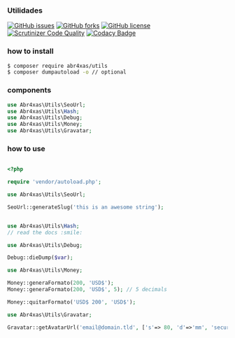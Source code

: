 ### Utilidades

[![GitHub issues](https://img.shields.io/github/issues/abr4xas/utils.svg?style=flat-square)](https://github.com/abr4xas/utils/issues) [![GitHub forks](https://img.shields.io/github/forks/abr4xas/twig-slug.svg?style=flat-square)](https://github.com/abr4xas/utils/network) [![GitHub license](https://img.shields.io/badge/license-MIT-blue.svg?style=flat-square)](https://raw.githubusercontent.com/abr4xas/utils/master/LICENSE)
[![Scrutinizer Code Quality](https://scrutinizer-ci.com/g/abr4xas/utils/badges/quality-score.png?b=master)](https://scrutinizer-ci.com/g/abr4xas/utils/?branch=master)
[![Codacy Badge](https://api.codacy.com/project/badge/Grade/62d8bf07dc3a4c09bb8eae53edae9871)](https://www.codacy.com/app/ElBlogDeAbr4xas/utils?utm_source=github.com&amp;utm_medium=referral&amp;utm_content=abr4xas/utils&amp;utm_campaign=Badge_Grade)

### how to install

```bash
$ composer require abr4xas/utils
$ composer dumpautoload -o // optional
```

### components


```php
use Abr4xas\Utils\SeoUrl;
use Abr4xas\Utils\Hash;
use Abr4xas\Utils\Debug;
use Abr4xas\Utils\Money;
use Abr4xas\Utils\Gravatar;
```

### how to use

```php

<?php

require 'vendor/autoload.php';

use Abr4xas\Utils\SeoUrl;

SeoUrl::generateSlug('this is an awesome string');


use Abr4xas\Utils\Hash;
// read the docs :smile:

use Abr4xas\Utils\Debug;

Debug::dieDump($var);

use Abr4xas\Utils\Money;

Money::generaFormato(200, 'USD$');
Money::generaFormato(200, 'USD$', 5); // 5 decimals

Money::quitarFormato('USD$ 200', 'USD$');

use Abr4xas\Utils\Gravatar;

Gravatar::getAvatarUrl('email@domain.tld', ['s'=> 80, 'd'=>'mm', 'secure' => true]);

```